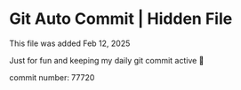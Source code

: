 # Git Auto Commit | Hidden File

This file was added Feb 12, 2025

Just for fun and keeping my daily git commit active 🤪

commit number: 77720
